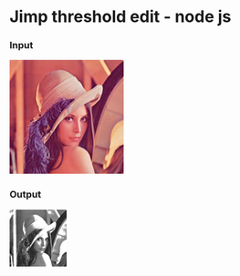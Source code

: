 # Jimp threshold edit - node js

<h3>Input</h3>

<img src="./lena.png"  width=200>

<h3>Output</h3>

 <img src="./lena-small-bw.jpg" width="100">